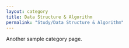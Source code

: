 ```yaml
---
layout: category
title: Data Structure & Algorithm
permalink: "Study/Data Structure & Algorithm"
---
```


Another sample category page.
